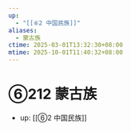 ```yaml
---
up:
  - "[[⑥2 中国民族]]"
aliases:
  - 蒙古族
ctime: 2025-03-01T13:32:30+08:00
mtime: 2025-10-01T11:40:32+08:00
---
```


# ⑥212 蒙古族

- up: [[⑥2 中国民族]]
